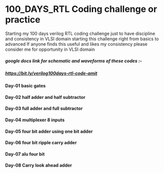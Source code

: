 # 100_DAYS_RTL Coding challenge or practice 
Starting my 100 days verilog RTL coding challenge 
just to have discipline and consistency in VLSI domain starting this challenge right from basics to advanced 
If anyone finds this useful and likes my consistency please consider me for opportunity in VLSI domain

##### google docs link for schematic and waveforms of these codes :-
##### https://bit.ly/verilog100days-rtl-code-amit

#### Day-01 basic gates
#### Day-02 half adder and half subtractor
#### Day-03 full adder and full subtractor
#### Day-04 multiplexer 8 inputs 
#### Day-05 four bit adder using one bit adder 
#### Day-06 four bit ripple carry adder
#### Day-07 alu four bit
#### Day-08 Carry look ahead adder
